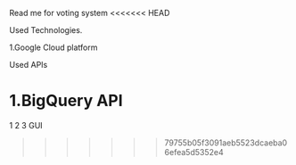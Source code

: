 Read me for voting system
<<<<<<< HEAD

Used Technologies.

1.Google Cloud platform


Used APIs

1.BigQuery API
=======
1
2
3 GUI
>>>>>>> 79755b05f3091aeb5523dcaeba06efea5d5352e4
